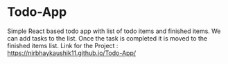 # Todo-App

Simple React based todo app with list of todo items and finished items.
We can add tasks to the list. Once the task is completed it is moved to the finished items list.
Link for the Project : https://nirbhaykaushik11.github.io/Todo-App/

